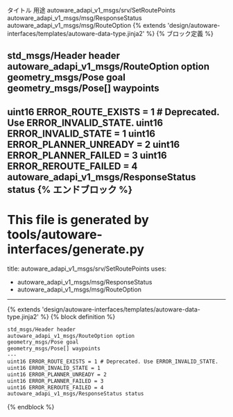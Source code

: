 タイトル	用途
autoware_adapi_v1_msgs/srv/SetRoutePoints
autoware_adapi_v1_msgs/msg/ResponseStatus
autoware_adapi_v1_msgs/msg/RouteOption
{% extends 'design/autoware-interfaces/templates/autoware-data-type.jinja2' %} {% ブロック定義 %}

std_msgs/Header header
autoware_adapi_v1_msgs/RouteOption option
geometry_msgs/Pose goal
geometry_msgs/Pose[] waypoints
---
uint16 ERROR_ROUTE_EXISTS = 1 # Deprecated. Use ERROR_INVALID_STATE.
uint16 ERROR_INVALID_STATE = 1
uint16 ERROR_PLANNER_UNREADY = 2
uint16 ERROR_PLANNER_FAILED = 3
uint16 ERROR_REROUTE_FAILED = 4
autoware_adapi_v1_msgs/ResponseStatus status
{% エンドブロック %}
---
# This file is generated by tools/autoware-interfaces/generate.py
title: autoware_adapi_v1_msgs/srv/SetRoutePoints
uses:
  - autoware_adapi_v1_msgs/msg/ResponseStatus
  - autoware_adapi_v1_msgs/msg/RouteOption
---

{% extends 'design/autoware-interfaces/templates/autoware-data-type.jinja2' %}
{% block definition %}

```txt
std_msgs/Header header
autoware_adapi_v1_msgs/RouteOption option
geometry_msgs/Pose goal
geometry_msgs/Pose[] waypoints
---
uint16 ERROR_ROUTE_EXISTS = 1 # Deprecated. Use ERROR_INVALID_STATE.
uint16 ERROR_INVALID_STATE = 1
uint16 ERROR_PLANNER_UNREADY = 2
uint16 ERROR_PLANNER_FAILED = 3
uint16 ERROR_REROUTE_FAILED = 4
autoware_adapi_v1_msgs/ResponseStatus status
```

{% endblock %}
